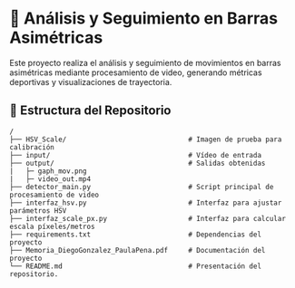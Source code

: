 # 📌 Análisis y Seguimiento en Barras Asimétricas

Este proyecto realiza el análisis y seguimiento de movimientos en barras asimétricas mediante procesamiento de video, generando métricas deportivas y visualizaciones de trayectoria.

## 📂 Estructura del Repositorio

```
/
├── HSV_Scale/                              # Imagen de prueba para calibración
├── input/                                  # Vídeo de entrada
├── output/                                 # Salidas obtenidas
|   ├─ gaph_mov.png                         
|   ├─ video_out.mp4
├── detector_main.py                        # Script principal de procesamiento de video
├── interfaz_hsv.py                         # Interfaz para ajustar parámetros HSV
├── interfaz_scale_px.py                    # Interfaz para calcular escala píxeles/metros
├── requirements.txt                        # Dependencias del proyecto
├── Memoria_DiegoGonzalez_PaulaPena.pdf     # Documentación del proyecto
└── README.md                               # Presentación del repositorio.            

```
[](/output/gaph_mov.png)

